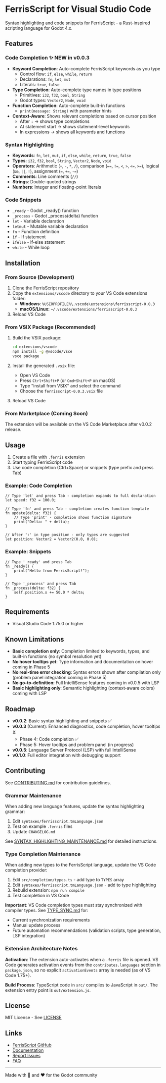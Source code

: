 # FerrisScript for Visual Studio Code

Syntax highlighting and code snippets for FerrisScript - a Rust-inspired scripting language for Godot 4.x.

## Features

### Code Completion ✨ NEW in v0.0.3

- **Keyword Completion**: Auto-complete FerrisScript keywords as you type
  - Control flow: `if`, `else`, `while`, `return`
  - Declarations: `fn`, `let`, `mut`
  - Literals: `true`, `false`
- **Type Completion**: Auto-complete type names in type positions
  - Primitives: `i32`, `f32`, `bool`, `String`
  - Godot types: `Vector2`, `Node`, `void`
- **Function Completion**: Auto-complete built-in functions
  - `print(message: String)` with parameter hints
- **Context-Aware**: Shows relevant completions based on cursor position
  - After `:` → shows type completions
  - At statement start → shows statement-level keywords
  - In expressions → shows all keywords and functions

### Syntax Highlighting

- **Keywords**: `fn`, `let`, `mut`, `if`, `else`, `while`, `return`, `true`, `false`
- **Types**: `i32`, `f32`, `bool`, `String`, `Vector2`, `Node`, `void`
- **Operators**: Arithmetic (`+`, `-`, `*`, `/`), comparison (`==`, `!=`, `<`, `>`, `<=`, `>=`), logical (`&&`, `||`, `!`), assignment (`=`, `+=`, `-=`)
- **Comments**: Line comments (`//`)
- **Strings**: Double-quoted strings
- **Numbers**: Integer and floating-point literals

### Code Snippets

- `_ready` - Godot _ready() function
- `_process` - Godot _process(delta) function
- `let` - Variable declaration
- `letmut` - Mutable variable declaration
- `fn` - Function definition
- `if` - If statement
- `ifelse` - If-else statement
- `while` - While loop

## Installation

### From Source (Development)

1. Clone the FerrisScript repository
2. Copy the `extensions/vscode` directory to your VS Code extensions folder:
   - **Windows**: `%USERPROFILE%\.vscode\extensions\ferrisscript-0.0.3`
   - **macOS/Linux**: `~/.vscode/extensions/ferrisscript-0.0.3`
3. Reload VS Code

### From VSIX Package (Recommended)

1. Build the VSIX package:

   ```bash
   cd extensions/vscode
   npm install -g @vscode/vsce
   vsce package
   ```

2. Install the generated `.vsix` file:
   - Open VS Code
   - Press `Ctrl+Shift+P` (or `Cmd+Shift+P` on macOS)
   - Type "Install from VSIX" and select the command
   - Choose the `ferrisscript-0.0.3.vsix` file
3. Reload VS Code

### From Marketplace (Coming Soon)

The extension will be available on the VS Code Marketplace after v0.0.2 release.

## Usage

1. Create a file with `.ferris` extension
2. Start typing FerrisScript code
3. Use code completion (Ctrl+Space) or snippets (type prefix and press Tab)

### Example: Code Completion

```ferrisscript
// Type 'let' and press Tab - completion expands to full declaration
let speed: f32 = 100.0;

// Type 'fn' and press Tab - completion creates function template
fn update(delta: f32) {
    // Type 'print' - completion shows function signature
    print("Delta: " + delta);
}

// After ':' in type position - only types are suggested
let position: Vector2 = Vector2(0.0, 0.0);
```

### Example: Snippets

```ferrisscript
// Type '_ready' and press Tab
fn _ready() {
    print("Hello from FerrisScript!");
}

// Type '_process' and press Tab
fn _process(delta: f32) {
    self.position.x += 50.0 * delta;
}
```

## Requirements

- Visual Studio Code 1.75.0 or higher

## Known Limitations

- **Basic completion only**: Completion limited to keywords, types, and built-in functions (no symbol resolution yet)
- **No hover tooltips yet**: Type information and documentation on hover coming in Phase 5
- **No real-time error checking**: Syntax errors shown after compilation only (problem panel integration coming in Phase 5)
- **No go-to-definition**: Full IntelliSense features coming in v0.0.5 with LSP
- **Basic highlighting only**: Semantic highlighting (context-aware colors) coming with LSP

## Roadmap

- **v0.0.2**: Basic syntax highlighting and snippets ✅
- **v0.0.3** (Current): Enhanced diagnostics, code completion, hover tooltips ⏳
  - Phase 4: Code completion ✅
  - Phase 5: Hover tooltips and problem panel (in progress)
- **v0.0.5**: Language Server Protocol (LSP) with full IntelliSense
- **v0.1.0**: Full editor integration with debugging support

## Contributing

See [CONTRIBUTING.md](https://github.com/dev-parkins/FerrisScript/blob/main/CONTRIBUTING.md) for contribution guidelines.

### Grammar Maintenance

When adding new language features, update the syntax highlighting grammar:

1. Edit `syntaxes/ferrisscript.tmLanguage.json`
2. Test on example `.ferris` files
3. Update `CHANGELOG.md`

See [SYNTAX_HIGHLIGHTING_MAINTENANCE.md](../../docs/SYNTAX_HIGHLIGHTING_MAINTENANCE.md) for detailed instructions.

### Type Completion Maintenance

When adding new types to the FerrisScript language, update the VS Code completion provider:

1. Edit `src/completion/types.ts` - add type to `TYPES` array
2. Edit `syntaxes/ferrisscript.tmLanguage.json` - add to type highlighting
3. Rebuild extension: `npm run compile`
4. Test completion in VS Code

**Important**: VS Code completion types must stay synchronized with compiler types. See [TYPE_SYNC.md](./TYPE_SYNC.md) for:

- Current synchronization requirements
- Manual update process
- Future automation recommendations (validation scripts, type generation, LSP integration)

### Extension Architecture Notes

**Activation**: The extension auto-activates when a `.ferris` file is opened. VS Code generates activation events from the `contributes.languages` section in `package.json`, so no explicit `activationEvents` array is needed (as of VS Code 1.75+).

**Build Process**: TypeScript code in `src/` compiles to JavaScript in `out/`. The extension entry point is `out/extension.js`.

## License

MIT License - See [LICENSE](https://github.com/dev-parkins/FerrisScript/blob/main/LICENSE)

## Links

- [FerrisScript GitHub](https://github.com/dev-parkins/FerrisScript)
- [Documentation](https://github.com/dev-parkins/FerrisScript/tree/main/docs)
- [Report Issues](https://github.com/dev-parkins/FerrisScript/issues)
- [FAQ](https://github.com/dev-parkins/FerrisScript/blob/main/docs/FAQ.md)

---

Made with 🦀 and ❤️ for the Godot community
